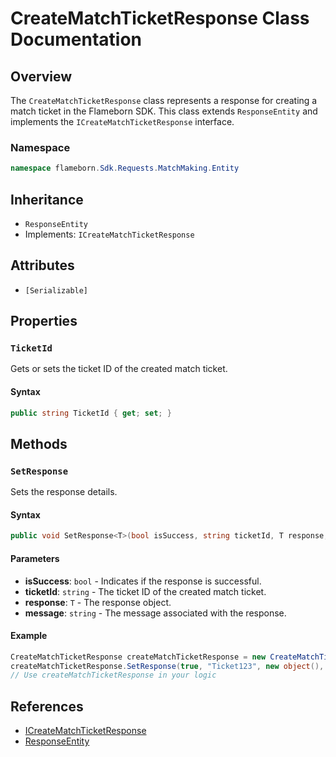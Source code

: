
# CreateMatchTicketResponse Class Documentation

## Overview

The `CreateMatchTicketResponse` class represents a response for creating a match ticket in the Flameborn SDK. This class extends `ResponseEntity` and implements the `ICreateMatchTicketResponse` interface.

### Namespace
```csharp
namespace flameborn.Sdk.Requests.MatchMaking.Entity
```

## Inheritance
- `ResponseEntity`
- Implements: `ICreateMatchTicketResponse`

## Attributes
- `[Serializable]`

## Properties

### `TicketId`

Gets or sets the ticket ID of the created match ticket.

#### Syntax
```csharp
public string TicketId { get; set; }
```

## Methods

### `SetResponse`

Sets the response details.

#### Syntax
```csharp
public void SetResponse<T>(bool isSuccess, string ticketId, T response, string message = "");
```

#### Parameters
- **isSuccess**: `bool` - Indicates if the response is successful.
- **ticketId**: `string` - The ticket ID of the created match ticket.
- **response**: `T` - The response object.
- **message**: `string` - The message associated with the response.

#### Example
```csharp
CreateMatchTicketResponse createMatchTicketResponse = new CreateMatchTicketResponse();
createMatchTicketResponse.SetResponse(true, "Ticket123", new object(), "Success");
// Use createMatchTicketResponse in your logic
```

## References
- [ICreateMatchTicketResponse](https://gkhanc.github.io/flameborn-game/ICreateMatchTicketResponse)
- [ResponseEntity](https://gkhanc.github.io/flameborn-game/ResponseEntity)
